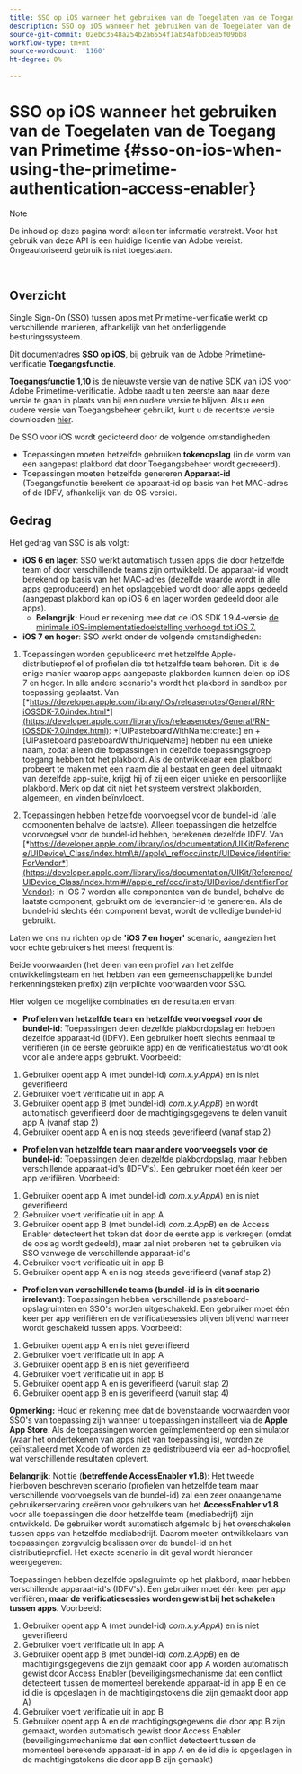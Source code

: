 ```yaml
---
title: SSO op iOS wanneer het gebruiken van de Toegelaten van de Toegang van Primetime
description: SSO op iOS wanneer het gebruiken van de Toegelaten van de Toegang van Primetime
source-git-commit: 02ebc3548a254b2a6554f1ab34afbb3ea5f09bb8
workflow-type: tm+mt
source-wordcount: '1160'
ht-degree: 0%

---
```


# SSO op iOS wanneer het gebruiken van de Toegelaten van de Toegang van Primetime {#sso-on-ios-when-using-the-primetime-authentication-access-enabler}

>[!NOTE]
>
>De inhoud op deze pagina wordt alleen ter informatie verstrekt. Voor het gebruik van deze API is een huidige licentie van Adobe vereist. Ongeautoriseerd gebruik is niet toegestaan.

</br>

## Overzicht

Single Sign-On (SSO) tussen apps met Primetime-verificatie werkt op verschillende manieren, afhankelijk van het onderliggende besturingssysteem.

Dit documentadres **SSO op iOS**, bij gebruik van de Adobe Primetime-verificatie **Toegangsfunctie**.

**Toegangsfunctie** **1,10** is de nieuwste versie van de native SDK van iOS voor Adobe Primetime-verificatie. Adobe raadt u ten zeerste aan naar deze versie te gaan in plaats van bij een oudere versie te blijven. Als u een oudere versie van Toegangsbeheer gebruikt, kunt u de recentste versie downloaden [hier](https://tve.zendesk.com/hc/en-us/articles/204963209-iOS-Native-AccessEnabler-Library).

De SSO voor iOS wordt gedicteerd door de volgende omstandigheden:

- Toepassingen moeten hetzelfde gebruiken **tokenopslag** (in de vorm van een aangepast plakbord dat door Toegangsbeheer wordt gecreeerd).
- Toepassingen moeten hetzelfde genereren **Apparaat-id** (Toegangsfunctie berekent de apparaat-id op basis van het MAC-adres of de IDFV, afhankelijk van de OS-versie).

## Gedrag

Het gedrag van SSO is als volgt:

- **iOS 6 en lager**: SSO werkt automatisch tussen apps die door hetzelfde team of door verschillende teams zijn ontwikkeld. De apparaat-id wordt berekend op basis van het MAC-adres (dezelfde waarde wordt in alle apps geproduceerd) en het opslaggebied wordt door alle apps gedeeld (aangepast plakbord kan op iOS 6 en lager worden gedeeld door alle apps).
   - **Belangrijk:** Houd er rekening mee dat de iOS SDK 1.9.4-versie [de minimale iOS-implementatiedoelstelling verhoogd tot iOS 7.](https://tve.zendesk.com/hc/en-us/articles/204963209-iOS-Native-AccessEnabler-Library)
- **iOS 7 en hoger**: SSO werkt onder de volgende omstandigheden:

1. Toepassingen worden gepubliceerd met hetzelfde Apple-distributieprofiel of profielen die tot hetzelfde team behoren. Dit is de enige manier waarop apps aangepaste plakborden kunnen delen op iOS 7 en hoger. In alle andere scenario&#39;s wordt het plakbord in sandbox per toepassing geplaatst. Van [*https://developer.apple.com/library/IOs/releasenotes/General/RN-iOSSDK-7.0/index.html*](https://developer.apple.com/library/ios/releasenotes/General/RN-iOSSDK-7.0/index.html): \+\[UIPasteboardWithName:create:\] en +\[UIPasteboard pasteboardWithUniqueName\] hebben nu een unieke naam, zodat alleen die toepassingen in dezelfde toepassingsgroep toegang hebben tot het plakbord. Als de ontwikkelaar een plakbord probeert te maken met een naam die al bestaat en geen deel uitmaakt van dezelfde app-suite, krijgt hij of zij een eigen unieke en persoonlijke plakbord. Merk op dat dit niet het systeem verstrekt plakborden, algemeen, en vinden beïnvloedt.

1. Toepassingen hebben hetzelfde voorvoegsel voor de bundel-id (alle componenten behalve de laatste). Alleen toepassingen die hetzelfde voorvoegsel voor de bundel-id hebben, berekenen dezelfde IDFV. Van [*https://developer.apple.com/library/ios/documentation/UIKit/Reference/UIDevice\_Class/index.html\#//apple\_ref/occ/instp/UIDevice/identifierForVendor*](https://developer.apple.com/library/ios/documentation/UIKit/Reference/UIDevice_Class/index.html#//apple_ref/occ/instp/UIDevice/identifierForVendor): In IOS 7 worden alle componenten van de bundel, behalve de laatste component, gebruikt om de leverancier-id te genereren. Als de bundel-id slechts één component bevat, wordt de volledige bundel-id gebruikt.

Laten we ons nu richten op de **&#39;iOS 7 en hoger&#39;** scenario, aangezien het voor echte gebruikers het meest frequent is:

Beide voorwaarden (het delen van een profiel van het zelfde ontwikkelingsteam en het hebben van een gemeenschappelijke bundel herkenningsteken prefix) zijn verplichte voorwaarden voor SSO.

Hier volgen de mogelijke combinaties en de resultaten ervan:

- **Profielen van hetzelfde team en hetzelfde voorvoegsel voor de bundel-id**: Toepassingen delen dezelfde plakbordopslag en hebben dezelfde apparaat-id (IDFV). Een gebruiker hoeft slechts eenmaal te verifiëren (in de eerste gebruikte app) en de verificatiestatus wordt ook voor alle andere apps gebruikt. Voorbeeld:

1. Gebruiker opent app A (met bundel-id) *com.x.y.AppA*) en is niet geverifieerd
1. Gebruiker voert verificatie uit in app A
1. Gebruiker opent app B (met bundel-id) *com.x.y.AppB*) en wordt automatisch geverifieerd door de machtigingsgegevens te delen vanuit app A (vanaf stap 2)
1. Gebruiker opent app A en is nog steeds geverifieerd (vanaf stap 2)



- **Profielen van hetzelfde team maar andere voorvoegsels voor de bundel-id**: Toepassingen delen dezelfde plakbordopslag, maar hebben verschillende apparaat-id&#39;s (IDFV&#39;s). Een gebruiker moet één keer per app verifiëren. Voorbeeld:

1. Gebruiker opent app A (met bundel-id) *com.x.y.AppA*) en is niet geverifieerd
1. Gebruiker voert verificatie uit in app A
1. Gebruiker opent app B (met bundel-id) *com.z.AppB*) en de Access Enabler detecteert het token dat door de eerste app is verkregen (omdat de opslag wordt gedeeld), maar zal niet proberen het te gebruiken via SSO vanwege de verschillende apparaat-id&#39;s
1. Gebruiker voert verificatie uit in app B
1. Gebruiker opent app A en is nog steeds geverifieerd (vanaf stap 2)



- **Profielen van verschillende teams (bundel-id is in dit scenario irrelevant)**: Toepassingen hebben verschillende pasteboard-opslagruimten en SSO&#39;s worden uitgeschakeld. Een gebruiker moet één keer per app verifiëren en de verificatiesessies blijven blijvend wanneer wordt geschakeld tussen apps. Voorbeeld:


1. Gebruiker opent app A en is niet geverifieerd
1. Gebruiker voert verificatie uit in app A
1. Gebruiker opent app B en is niet geverifieerd
1. Gebruiker voert verificatie uit in app B
1. Gebruiker opent app A en is geverifieerd (vanuit stap 2)
1. Gebruiker opent app B en is geverifieerd (vanuit stap 4)

**Opmerking:** Houd er rekening mee dat de bovenstaande voorwaarden voor SSO&#39;s van toepassing zijn wanneer u toepassingen installeert via de **Apple App Store**. Als de toepassingen worden geïmplementeerd op een simulator (waar het ondertekenen van apps niet van toepassing is), worden ze geïnstalleerd met Xcode of worden ze gedistribueerd via een ad-hocprofiel, wat verschillende resultaten oplevert.

**Belangrijk:** Notitie (**betreffende AccessEnabler v1.8**): Het tweede hierboven beschreven scenario (profielen van hetzelfde team maar verschillende voorvoegsels van de bundel-id) zal een zeer onaangename gebruikerservaring creëren voor gebruikers van het **AccessEnabler v1.8** voor alle toepassingen die door hetzelfde team (mediabedrijf) zijn ontwikkeld. De gebruiker wordt automatisch afgemeld bij het overschakelen tussen apps van hetzelfde mediabedrijf. Daarom moeten ontwikkelaars van toepassingen zorgvuldig beslissen over de bundel-id en het distributieprofiel. Het exacte scenario in dit geval wordt hieronder weergegeven:

Toepassingen hebben dezelfde opslagruimte op het plakbord, maar hebben verschillende apparaat-id&#39;s (IDFV&#39;s). Een gebruiker moet één keer per app verifiëren, **maar de verificatiesessies worden gewist bij het schakelen tussen apps**. Voorbeeld:

1. Gebruiker opent app A (met bundel-id) *com.x.y.AppA*) en is niet geverifieerd
1. Gebruiker voert verificatie uit in app A
1. Gebruiker opent app B (met bundel-id) *com.z.AppB*) en de machtigingsgegevens die zijn gemaakt door app A worden automatisch gewist door Access Enabler (beveiligingsmechanisme dat een conflict detecteert tussen de momenteel berekende apparaat-id in app B en de id die is opgeslagen in de machtigingstokens die zijn gemaakt door app A)
1. Gebruiker voert verificatie uit in app B
1. Gebruiker opent app A en de machtigingsgegevens die door app B zijn gemaakt, worden automatisch gewist door Access Enabler (beveiligingsmechanisme dat een conflict detecteert tussen de momenteel berekende apparaat-id in app A en de id die is opgeslagen in de machtigingstokens die door app B zijn gemaakt)
